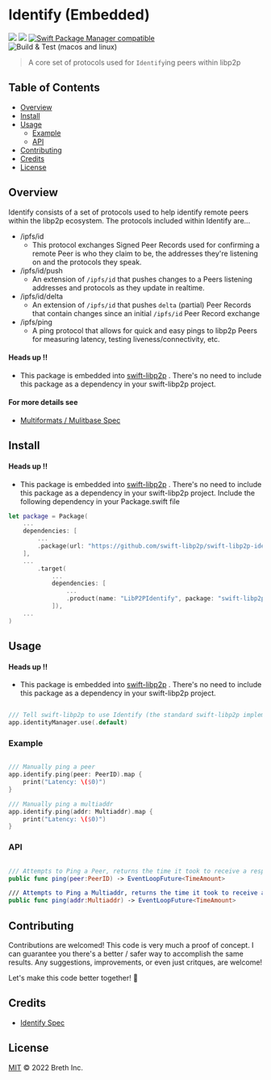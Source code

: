 # Identify (Embedded)

[![](https://img.shields.io/badge/made%20by-Breth-blue.svg?style=flat-square)](https://breth.app)
[![](https://img.shields.io/badge/project-libp2p-yellow.svg?style=flat-square)](http://libp2p.io/)
[![Swift Package Manager compatible](https://img.shields.io/badge/SPM-compatible-blue.svg?style=flat-square)](https://github.com/apple/swift-package-manager)
![Build & Test (macos and linux)](https://github.com/swift-libp2p/swift-libp2p-identify/actions/workflows/build+test.yml/badge.svg)

> A core set of protocols used for `Identify`ing peers within libp2p

## Table of Contents

- [Overview](#overview)
- [Install](#install)
- [Usage](#usage)
  - [Example](#example)
  - [API](#api)
- [Contributing](#contributing)
- [Credits](#credits)
- [License](#license)

## Overview
Identify consists of a set of protocols used to help identify remote peers within the libp2p ecosystem. The protocols included within Identify are...

- /ipfs/id 
   - This protocol exchanges Signed Peer Records used for confirming a remote Peer is who they claim to be, the addresses they're listening on and the protocols they speak.
- /ipfs/id/push
   - An extension of `/ipfs/id` that pushes changes to a Peers listening addresses and protocols as they update in realtime.
- /ipfs/id/delta
   - An extension of `/ipfs/id` that pushes `delta` (partial) Peer Records that contain changes since an initial `/ipfs/id` Peer Record exchange
- /ipfs/ping
   - A ping protocol that allows for quick and easy pings to libp2p Peers for measuring latency, testing liveness/connectivity, etc.

#### Heads up ‼️
- This package is embedded into [swift-libp2p](https://github.com/swift-libp2p/swift-libp2p) . There's no need to include this package as a dependency in your swift-libp2p project.

#### For more details see 
- [Multiformats / Mulitbase Spec](https://github.com/multiformats/multibase/blob/master/README.md)


## Install 
#### Heads up ‼️
- This package is embedded into [swift-libp2p](https://github.com/swift-libp2p/swift-libp2p) . There's no need to include this package as a dependency in your swift-libp2p project.
Include the following dependency in your Package.swift file
```Swift
let package = Package(
    ...
    dependencies: [
        ...
        .package(url: "https://github.com/swift-libp2p/swift-libp2p-identify.git", .upToNextMajor(from: "0.0.1"))
    ],
    ...
        .target(
            ...
            dependencies: [
                ...
                .product(name: "LibP2PIdentify", package: "swift-libp2p-identify"),
            ]),
    ...
)
```

## Usage
#### Heads up ‼️
- This package is embedded into [swift-libp2p](https://github.com/swift-libp2p/swift-libp2p) . There's no need to include this package as a dependency in your swift-libp2p project.
```Swift

/// Tell swift-libp2p to use Identify (the standard swift-libp2p implementation does this automatically)
app.identityManager.use(.default)

```


### Example

```Swift

/// Manually ping a peer
app.identify.ping(peer: PeerID).map { 
    print("Latency: \($0)")
}

/// Manually ping a multiaddr
app.identify.ping(addr: Multiaddr).map { 
    print("Latency: \($0)")
}

```

### API
```Swift

/// Attempts to Ping a Peer, returns the time it took to receive a response.
public func ping(peer:PeerID) -> EventLoopFuture<TimeAmount> 

/// Attempts to Ping a Multiaddr, returns the time it took to receive a response.
public func ping(addr:Multiaddr) -> EventLoopFuture<TimeAmount>

```

## Contributing

Contributions are welcomed! This code is very much a proof of concept. I can guarantee you there's a better / safer way to accomplish the same results. Any suggestions, improvements, or even just critques, are welcome! 

Let's make this code better together! 🤝

## Credits

- [Identify Spec](https://github.com/libp2p/specs/blob/master/identify/README.md)

## License

[MIT](LICENSE) © 2022 Breth Inc.
